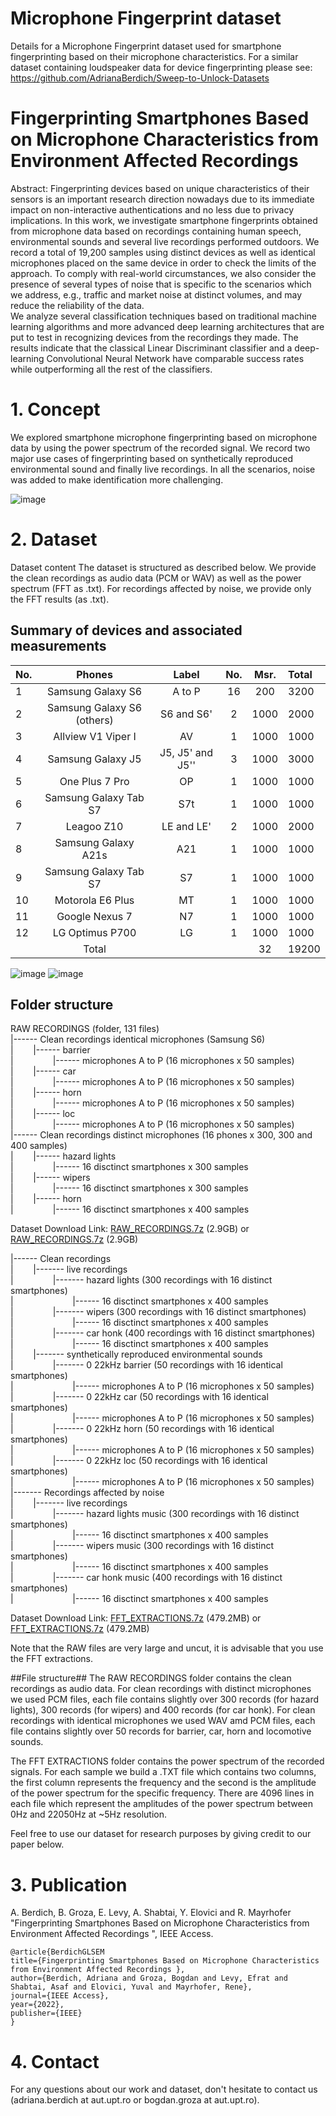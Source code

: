 # Microphone Fingerprint dataset
Details for a Microphone Fingerprint dataset used for smartphone fingerprinting based on their microphone characteristics. 
For a similar dataset containing loudspeaker data for device fingerprinting please see: 
https://github.com/AdrianaBerdich/Sweep-to-Unlock-Datasets 

# Fingerprinting Smartphones Based on Microphone Characteristics from Environment Affected Recordings

Abstract: Fingerprinting devices based on unique characteristics of their sensors is an important research direction nowadays due to its immediate impact on non-interactive authentications and no less due to privacy implications. In this work, we investigate smartphone fingerprints obtained from microphone data based on recordings containing human speech, environmental sounds and several live recordings performed outdoors. We record a total of 19,200 samples using distinct devices as well as identical microphones placed on the same device in order to check the limits of the approach. To comply with real-world circumstances, we also consider the presence of several types of noise that is specific to the scenarios which we address, e.g., traffic and market noise at distinct volumes, and may reduce the reliability of the data.  
We analyze several classification techniques based on traditional machine learning algorithms and more advanced deep learning architectures that are put to test in recognizing devices from the recordings they made. The results indicate that the classical Linear  Discriminant classifier and a deep-learning Convolutional Neural Network have comparable success rates while outperforming all the rest of the classifiers. 

# 1. Concept
We explored smartphone microphone fingerprinting based on microphone data by using the power spectrum of the recorded signal. 
We record two major use cases of fingerprinting based on synthetically reproduced environmental sound and finally live recordings. In all the scenarios, noise was added to make identification more challenging.
        
![image](method_v2.5_+horn_v8.png)

# 2. Dataset
Dataset content The dataset is structured as described below. We provide the clean recordings as audio data (PCM or WAV) as well as the power spectrum (FFT as .txt). For recordings affected by noise, we provide only the FFT results (as .txt).

## Summary of devices and associated measurements ##


 No. | Phones | Label  | No. | Msr.   | Total   
---- | :------: | :------: | :-------: | :--------: | :------
1 |	Samsung Galaxy S6	| A to P |	16	| 200	| 3200
2 |	Samsung Galaxy S6 (others)|	S6 and S6'	|2	|1000	|2000
3 |	Allview V1 Viper I	|AV	|1|	1000|	1000
4 |	Samsung Galaxy J5	|J5, J5' and J5''	|3|	1000|	3000
5 |	One Plus 7 Pro	|OP|	1	|1000|	1000
6 |	Samsung Galaxy Tab S7	|S7t|	1	|1000	|1000
7 |	Leagoo Z10|	LE and LE'|	2	|1000|	2000
8 |	Samsung Galaxy A21s	|A21|	1	|1000|	1000
9 |	Samsung Galaxy Tab S7|	S7|	1|	1000|	1000
10 |	Motorola E6 Plus	| MT|	1|	1000|	1000
11 |	Google Nexus 7|	N7|	1|	1000 | 1000
12 |	LG Optimus P700	| LG|	1	|1000|	1000
 &nbsp;|	Total	| 	|&nbsp;|32|	 19200|
 
 ![image](s6.png)
 ![image](s6_mics.jpg)

## Folder structure ##
RAW RECORDINGS  (folder, 131 files) \
|------ Clean recordings identical microphones (Samsung S6)   \
|&nbsp;&nbsp;&nbsp;&nbsp;&nbsp;&nbsp;&nbsp;&nbsp;|------ barrier \
|&nbsp;&nbsp;&nbsp;&nbsp;&nbsp;&nbsp;&nbsp;&nbsp;&nbsp;&nbsp;&nbsp;&nbsp;&nbsp;&nbsp;&nbsp;&nbsp;|------ microphones A to P (16 microphones x 50 samples) \
|&nbsp;&nbsp;&nbsp;&nbsp;&nbsp;&nbsp;&nbsp;&nbsp;|------ car \
|&nbsp;&nbsp;&nbsp;&nbsp;&nbsp;&nbsp;&nbsp;&nbsp;&nbsp;&nbsp;&nbsp;&nbsp;&nbsp;&nbsp;&nbsp;&nbsp;|------ microphones A to P (16 microphones x 50 samples) \
|&nbsp;&nbsp;&nbsp;&nbsp;&nbsp;&nbsp;&nbsp;&nbsp;|------ horn \
|&nbsp;&nbsp;&nbsp;&nbsp;&nbsp;&nbsp;&nbsp;&nbsp;&nbsp;&nbsp;&nbsp;&nbsp;&nbsp;&nbsp;&nbsp;&nbsp;|------ microphones A to P (16 microphones x 50 samples) \
|&nbsp;&nbsp;&nbsp;&nbsp;&nbsp;&nbsp;&nbsp;&nbsp;|------ loc \
|&nbsp;&nbsp;&nbsp;&nbsp;&nbsp;&nbsp;&nbsp;&nbsp;&nbsp;&nbsp;&nbsp;&nbsp;&nbsp;&nbsp;&nbsp;&nbsp;|------ microphones A to P (16 microphones x 50 samples) \
|------ Clean recordings distinct microphones (16 phones x 300, 300 and 400 samples) \
|&nbsp;&nbsp;&nbsp;&nbsp;&nbsp;&nbsp;&nbsp;&nbsp;|------ hazard lights \
|&nbsp;&nbsp;&nbsp;&nbsp;&nbsp;&nbsp;&nbsp;&nbsp;&nbsp;&nbsp;&nbsp;&nbsp;&nbsp;&nbsp;&nbsp;&nbsp;|------ 16 disctinct smartphones x 300 samples \
|&nbsp;&nbsp;&nbsp;&nbsp;&nbsp;&nbsp;&nbsp;&nbsp;|------ wipers \
|&nbsp;&nbsp;&nbsp;&nbsp;&nbsp;&nbsp;&nbsp;&nbsp;&nbsp;&nbsp;&nbsp;&nbsp;&nbsp;&nbsp;&nbsp;&nbsp;|------ 16 disctinct smartphones x 300 samples \
|&nbsp;&nbsp;&nbsp;&nbsp;&nbsp;&nbsp;&nbsp;&nbsp;|------ horn \
|&nbsp;&nbsp;&nbsp;&nbsp;&nbsp;&nbsp;&nbsp;&nbsp;&nbsp;&nbsp;&nbsp;&nbsp;&nbsp;&nbsp;&nbsp;&nbsp;|------ 16 disctinct smartphones x 400 samples

Dataset Download Link: [RAW_RECORDINGS.7z](https://uptro29158-my.sharepoint.com/:u:/g/personal/adriana_berdich_student_upt_ro/Ee7MeOXTCudPoeROuw3j250BwbYDYBF41nGNAa1GTglbBg?e=TjtKeU)  (2.9GB) or [RAW_RECORDINGS.7z](http://www.aut.upt.ro/~bgroza/projects/mic-fprint/RAW_RECORDINGS.7z)  (2.9GB)  

|------ Clean recordings  \
|&nbsp;&nbsp;&nbsp;&nbsp;&nbsp;&nbsp;&nbsp;&nbsp;|------- live recordings \
|&nbsp;&nbsp;&nbsp;&nbsp;&nbsp;&nbsp;&nbsp;&nbsp;&nbsp;&nbsp;&nbsp;&nbsp;&nbsp;&nbsp;&nbsp;&nbsp;|------- hazard lights (300 recordings with 16 distinct smartphones) \
|&nbsp;&nbsp;&nbsp;&nbsp;&nbsp;&nbsp;&nbsp;&nbsp;&nbsp;&nbsp;&nbsp;&nbsp;&nbsp;&nbsp;&nbsp;&nbsp;&nbsp;&nbsp;&nbsp;&nbsp;&nbsp;&nbsp;&nbsp;&nbsp;|------ 16 disctinct smartphones x 400 samples \
|&nbsp;&nbsp;&nbsp;&nbsp;&nbsp;&nbsp;&nbsp;&nbsp;&nbsp;&nbsp;&nbsp;&nbsp;&nbsp;&nbsp;&nbsp;&nbsp;|------- wipers (300 recordings with 16 distinct smartphones) \
|&nbsp;&nbsp;&nbsp;&nbsp;&nbsp;&nbsp;&nbsp;&nbsp;&nbsp;&nbsp;&nbsp;&nbsp;&nbsp;&nbsp;&nbsp;&nbsp;&nbsp;&nbsp;&nbsp;&nbsp;&nbsp;&nbsp;&nbsp;&nbsp;|------ 16 disctinct smartphones x 400 samples \
|&nbsp;&nbsp;&nbsp;&nbsp;&nbsp;&nbsp;&nbsp;&nbsp;&nbsp;&nbsp;&nbsp;&nbsp;&nbsp;&nbsp;&nbsp;&nbsp;|------- car honk (400 recordings with 16 distinct smartphones) \
|&nbsp;&nbsp;&nbsp;&nbsp;&nbsp;&nbsp;&nbsp;&nbsp;&nbsp;&nbsp;&nbsp;&nbsp;&nbsp;&nbsp;&nbsp;&nbsp;&nbsp;&nbsp;&nbsp;&nbsp;&nbsp;&nbsp;&nbsp;&nbsp;|------ 16 disctinct smartphones x 400 samples \
|&nbsp;&nbsp;&nbsp;&nbsp;&nbsp;&nbsp;&nbsp;&nbsp;|------- synthetically reproduced environmental sounds \
|&nbsp;&nbsp;&nbsp;&nbsp;&nbsp;&nbsp;&nbsp;&nbsp;&nbsp;&nbsp;&nbsp;&nbsp;&nbsp;&nbsp;&nbsp;&nbsp;|------- 0 22kHz barrier (50 recordings with 16 identical smartphones) \
|&nbsp;&nbsp;&nbsp;&nbsp;&nbsp;&nbsp;&nbsp;&nbsp;&nbsp;&nbsp;&nbsp;&nbsp;&nbsp;&nbsp;&nbsp;&nbsp;&nbsp;&nbsp;&nbsp;&nbsp;&nbsp;&nbsp;&nbsp;&nbsp;|------ microphones A to P (16 microphones x 50 samples) \
|&nbsp;&nbsp;&nbsp;&nbsp;&nbsp;&nbsp;&nbsp;&nbsp;&nbsp;&nbsp;&nbsp;&nbsp;&nbsp;&nbsp;&nbsp;&nbsp;|------- 0 22kHz car (50 recordings with 16 identical smartphones) \
|&nbsp;&nbsp;&nbsp;&nbsp;&nbsp;&nbsp;&nbsp;&nbsp;&nbsp;&nbsp;&nbsp;&nbsp;&nbsp;&nbsp;&nbsp;&nbsp;&nbsp;&nbsp;&nbsp;&nbsp;&nbsp;&nbsp;&nbsp;&nbsp;|------ microphones A to P (16 microphones x 50 samples) \
|&nbsp;&nbsp;&nbsp;&nbsp;&nbsp;&nbsp;&nbsp;&nbsp;&nbsp;&nbsp;&nbsp;&nbsp;&nbsp;&nbsp;&nbsp;&nbsp;|------- 0 22kHz horn (50 recordings with 16 identical smartphones) \
|&nbsp;&nbsp;&nbsp;&nbsp;&nbsp;&nbsp;&nbsp;&nbsp;&nbsp;&nbsp;&nbsp;&nbsp;&nbsp;&nbsp;&nbsp;&nbsp;&nbsp;&nbsp;&nbsp;&nbsp;&nbsp;&nbsp;&nbsp;&nbsp;|------ microphones A to P (16 microphones x 50 samples) \
|&nbsp;&nbsp;&nbsp;&nbsp;&nbsp;&nbsp;&nbsp;&nbsp;&nbsp;&nbsp;&nbsp;&nbsp;&nbsp;&nbsp;&nbsp;&nbsp;|------- 0 22kHz loc (50 recordings with 16 identical smartphones) \
|&nbsp;&nbsp;&nbsp;&nbsp;&nbsp;&nbsp;&nbsp;&nbsp;&nbsp;&nbsp;&nbsp;&nbsp;&nbsp;&nbsp;&nbsp;&nbsp;&nbsp;&nbsp;&nbsp;&nbsp;&nbsp;&nbsp;&nbsp;&nbsp;|------ microphones A to P (16 microphones x 50 samples) \
|------- Recordings affected by noise \
|&nbsp;&nbsp;&nbsp;&nbsp;&nbsp;&nbsp;&nbsp;&nbsp;|------- live recordings \
|&nbsp;&nbsp;&nbsp;&nbsp;&nbsp;&nbsp;&nbsp;&nbsp;&nbsp;&nbsp;&nbsp;&nbsp;&nbsp;&nbsp;&nbsp;&nbsp;|------- hazard lights music (300 recordings with 16 distinct smartphones) \
|&nbsp;&nbsp;&nbsp;&nbsp;&nbsp;&nbsp;&nbsp;&nbsp;&nbsp;&nbsp;&nbsp;&nbsp;&nbsp;&nbsp;&nbsp;&nbsp;&nbsp;&nbsp;&nbsp;&nbsp;&nbsp;&nbsp;&nbsp;&nbsp;|------ 16 disctinct smartphones x 400 samples \
|&nbsp;&nbsp;&nbsp;&nbsp;&nbsp;&nbsp;&nbsp;&nbsp;&nbsp;&nbsp;&nbsp;&nbsp;&nbsp;&nbsp;&nbsp;&nbsp;|------- wipers music (300 recordings with 16 distinct smartphones) \
|&nbsp;&nbsp;&nbsp;&nbsp;&nbsp;&nbsp;&nbsp;&nbsp;&nbsp;&nbsp;&nbsp;&nbsp;&nbsp;&nbsp;&nbsp;&nbsp;&nbsp;&nbsp;&nbsp;&nbsp;&nbsp;&nbsp;&nbsp;&nbsp;|------ 16 disctinct smartphones x 400 samples \
|&nbsp;&nbsp;&nbsp;&nbsp;&nbsp;&nbsp;&nbsp;&nbsp;&nbsp;&nbsp;&nbsp;&nbsp;&nbsp;&nbsp;&nbsp;&nbsp;|------- car honk music (400 recordings with 16 distinct smartphones) \
|&nbsp;&nbsp;&nbsp;&nbsp;&nbsp;&nbsp;&nbsp;&nbsp;&nbsp;&nbsp;&nbsp;&nbsp;&nbsp;&nbsp;&nbsp;&nbsp;&nbsp;&nbsp;&nbsp;&nbsp;&nbsp;&nbsp;&nbsp;&nbsp;|------ 16 disctinct smartphones x 400 samples

Dataset Download Link: [FFT_EXTRACTIONS.7z](https://uptro29158-my.sharepoint.com/:u:/g/personal/adriana_berdich_student_upt_ro/EXxd2dt03opLk0EX2XjHfXIByQYrr7zBQIBL0K7Qd_IC1w?e=tF8jGB) (479.2MB) or  [FFT_EXTRACTIONS.7z]( http://www.aut.upt.ro/~bgroza/projects/mic-fprint/FFT_EXTRACTIONS.7z) (479.2MB) 

Note that the RAW files are very large and uncut, it is advisable that you use the FFT extractions.

##File structure##
The RAW RECORDINGS folder contains the clean recordings as audio data. 
For clean recordings with distinct microphones we used PCM files, each file contains slightly over 300 records (for hazard lights), 300 records (for wipers) and 400 records (for car honk). 
For clean recordings with identical microphones we used WAV amd PCM files, each file contains slightly over 50 records for barrier, car, horn and locomotive sounds. 
			     
The FFT EXTRACTIONS folder contains the power spectrum of the recorded signals.
For each sample we build a .TXT file which contains two columns, the first column represents the frequency and the second is the amplitude of the power spectrum for the specific frequency. 
There are 4096 lines in each file which represent the amplitudes of the power spectrum between 0Hz and 22050Hz at ~5Hz resolution.

Feel free to use our dataset for research purposes by giving credit to our paper below.


# 3. Publication
A. Berdich, B. Groza, E. Levy, A. Shabtai, Y. Elovici and R. Mayrhofer "Fingerprinting Smartphones Based on Microphone Characteristics from Environment Affected Recordings ", IEEE Access.


```
@article{BerdichGLSEM
title={Fingerprinting Smartphones Based on Microphone Characteristics from Environment Affected Recordings }, 
author={Berdich, Adriana and Groza, Bogdan and Levy, Efrat and Shabtai, Asaf and Elovici, Yuval and Mayrhofer, Rene},
journal={IEEE Access}, 
year={2022}, 
publisher={IEEE} 
}
```

 # 4. Contact
For any questions about our work and dataset, don't hesitate to contact us (adriana.berdich at aut.upt.ro or bogdan.groza at aut.upt.ro).
